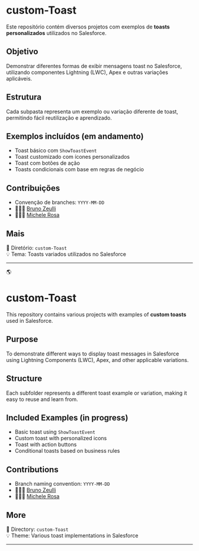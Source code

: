 
# custom-Toast

Este repositório contém diversos projetos com exemplos de **toasts personalizados** utilizados no Salesforce.

## Objetivo

Demonstrar diferentes formas de exibir mensagens toast no Salesforce, utilizando componentes Lightning (LWC), Apex e outras variações aplicáveis.

## Estrutura

Cada subpasta representa um exemplo ou variação diferente de toast, permitindo fácil reutilização e aprendizado.

## Exemplos incluídos (em andamento)

- Toast básico com `ShowToastEvent`
- Toast customizado com ícones personalizados
- Toast com botões de ação
- Toasts condicionais com base em regras de negócio

## Contribuições

- Convenção de branches: `YYYY-MM-DD`
- 👨🏻‍💻 [Bruno Zeulli](https://github.com/bzeulli)
- 👩🏽‍💻 [Michele Rosa](https://github.com/MimjrJ20)

## Mais

📁 Diretório: `custom-Toast`  
💡 Tema: Toasts variados utilizados no Salesforce


---


🌎

# custom-Toast

This repository contains various projects with examples of **custom toasts** used in Salesforce.

## Purpose

To demonstrate different ways to display toast messages in Salesforce using Lightning Components (LWC), Apex, and other applicable variations.

## Structure

Each subfolder represents a different toast example or variation, making it easy to reuse and learn from.

## Included Examples (in progress)

- Basic toast using `ShowToastEvent`  
- Custom toast with personalized icons  
- Toast with action buttons  
- Conditional toasts based on business rules  

## Contributions

- Branch naming convention: `YYYY-MM-DD`  
- 👨🏻‍💻 [Bruno Zeulli](https://github.com/bzeulli)  
- 👩🏽‍💻 [Michele Rosa](https://github.com/MimjrJ20)  

## More

📁 Directory: `custom-Toast`  
💡 Theme: Various toast implementations in Salesforce

---